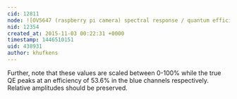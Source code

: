 ```yaml
---
cid: 12811
node: ![OV5647 (raspberry pi camera) spectral response / quantum efficiency](../notes/khufkens/11-02-2015/ov5647-raspberry-pi-camera-spectral-response-quantum-efficiency)
nid: 12354
created_at: 2015-11-03 00:22:31 +0000
timestamp: 1446510151
uid: 438931
author: khufkens
---
```


Further, note that these values are scaled between 0-100% while the true QE peaks at an efficiency of 53.6% in the blue channels respectively. Relative amplitudes should be preserved.